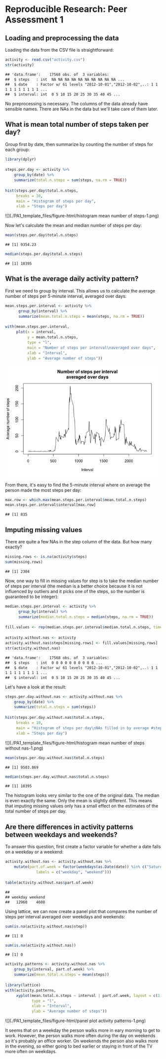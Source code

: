 # Reproducible Research: Peer Assessment 1

## Loading and preprocessing the data

Loading the data from the CSV file is straightforward:


```r
activity <- read.csv("activity.csv")
str(activity)
```

```
## 'data.frame':	17568 obs. of  3 variables:
##  $ steps   : int  NA NA NA NA NA NA NA NA NA NA ...
##  $ date    : Factor w/ 61 levels "2012-10-01","2012-10-02",..: 1 1 1 1 1 1 1 1 1 1 ...
##  $ interval: int  0 5 10 15 20 25 30 35 40 45 ...
```

No preprocessing is necessary. The columns of the data already have sensible names. There are NAs in the data but we'll take care of them later.

## What is mean total number of steps taken per day?

Group first by date, then summarize by counting the number of steps for each group:


```r
library(dplyr)

steps.per.day <- activity %>%
    group_by(date) %>%
    summarize(total.n.steps = sum(steps, na.rm = TRUE))

hist(steps.per.day$total.n.steps,
     breaks = 10,
     main = "Histogram of steps per day",
     xlab = "Steps per day")
```

![](./PA1_template_files/figure-html/histogram mean number of steps-1.png)<!-- -->

Now let's calculate the mean and median number of steps per day:


```r
mean(steps.per.day$total.n.steps)
```

```
## [1] 9354.23
```


```r
median(steps.per.day$total.n.steps)
```

```
## [1] 10395
```

## What is the average daily activity pattern?

First we need to group by interval. This allows us to calculate the average number of steps per 5-minute interval, averaged over days:


```r
mean.steps.per.interval <- activity %>%
      group_by(interval) %>%
      summarize(mean.total.n.steps = mean(steps, na.rm = TRUE))

with(mean.steps.per.interval,
     plot(x = interval,
          y = mean.total.n.steps,
          type = "l",
          main = "Number of steps per interval\naveraged over days",
          xlab = "Interval",
          ylab = "Average number of steps"))
```

![](./PA1_template_files/figure-html/activitypattern-1.png)<!-- -->

From there, it's easy to find the 5-minute interval where on average the person made the most steps per day:


```r
max.row <- which.max(mean.steps.per.interval$mean.total.n.steps)
mean.steps.per.interval$interval[max.row]
```

```
## [1] 835
```

## Imputing missing values

There are quite a few NAs in the step column of the data. But how many exactly?


```r
missing.rows <- is.na(activity$steps)
sum(missing.rows)
```

```
## [1] 2304
```

Now, one way to fill in missing values for step is to take the median number of steps per interval (the median is a better choice because it is not influenced by outliers and it picks one of the steps, so the number is guaranteed to be integer):


```r
median.steps.per.interval <- activity %>%
      group_by(interval) %>%
      summarize(median.total.n.steps = median(steps, na.rm = TRUE))

fill.values <- rep(median.steps.per.interval$median.total.n.steps, times = length(unique(activity$date)))

activity.without.nas <- activity
activity.without.nas$steps[missing.rows] <- fill.values[missing.rows]
str(activity.without.nas)
```

```
## 'data.frame':	17568 obs. of  3 variables:
##  $ steps   : int  0 0 0 0 0 0 0 0 0 0 ...
##  $ date    : Factor w/ 61 levels "2012-10-01","2012-10-02",..: 1 1 1 1 1 1 1 1 1 1 ...
##  $ interval: int  0 5 10 15 20 25 30 35 40 45 ...
```

Let's have a look at the result:


```r
steps.per.day.without.nas <- activity.without.nas %>%
    group_by(date) %>%
    summarize(total.n.steps = sum(steps))

hist(steps.per.day.without.nas$total.n.steps,
     breaks = 10,
     main = "Histogram of steps per day\nNAs filled in by average #steps per interval",
     xlab = "Steps per day")
```

![](./PA1_template_files/figure-html/histogram mean number of steps without nas-1.png)<!-- -->


```r
mean(steps.per.day.without.nas$total.n.steps)
```

```
## [1] 9503.869
```


```r
median(steps.per.day.without.nas$total.n.steps)
```

```
## [1] 10395
```

The histogram looks very similar to the one of the original data. The median is even exactly the same. Only the mean is slightly different. This means that imputing missing values only has a small effect on the estimates of the total number of steps per day.

## Are there differences in activity patterns between weekdays and weekends?

To answer this question, first create a factor variable for whether a date falls on a weekday or a weekend:


```r
activity.without.nas <- activity.without.nas %>%
    mutate(part.of.week = factor(weekdays(as.Date(date)) %in% c("Saturday", "Sunday"),
              labels = c("weekday", "weekend")))

table(activity.without.nas$part.of.week)
```

```
## 
## weekday weekend 
##   12960    4608
```

Using lattice, we can now create a panel plot that compares the number of steps per interval averaged over weekdays and weekends:


```r
sum(is.na(activity.without.nas$step))
```

```
## [1] 0
```

```r
sum(is.na(activity.without.nas))
```

```
## [1] 0
```

```r
activity.patterns <- activity.without.nas %>%
    group_by(interval, part.of.week) %>%
    summarize(mean.total.n.steps = mean(steps))

library(lattice)
with(activity.patterns,
     xyplot(mean.total.n.steps ~ interval | part.of.week, layout = c(1, 2),
            type = "l",
            xlab = "Interval",
            ylab = "Average number of steps"))
```

![](./PA1_template_files/figure-html/panel plot activity patterns-1.png)<!-- -->

It seems that on a weekday the person walks more in eary morning to get to work. However, the person walks more often during the day on weekends so it's probably an office worker. On weekends the person also walks more in the evening, so either going to bed earlier or staying in front of the TV more often on weekdays.

